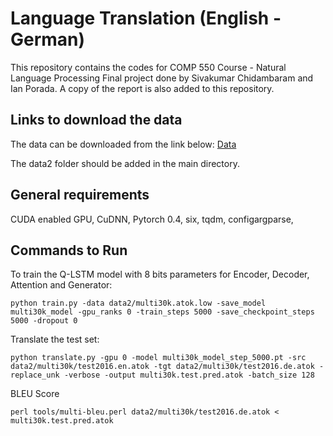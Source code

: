 # Language Translation (English - German)

This repository contains the codes for COMP 550 Course - Natural Language Processing Final project done by Sivakumar Chidambaram and Ian Porada.
A copy of the report is also added to this repository.

## Links to download the data 
The data can be downloaded from the link below:
[Data](https://drive.google.com/open?id=1r81bVka_ZZj7RXP3AmBCY9p8Fiz-zpKa)

The data2 folder should be added in the main directory.

## General requirements

CUDA enabled GPU,
CuDNN, Pytorch 0.4, 
six,
tqdm,
configargparse,

## Commands to Run

To train the Q-LSTM model with 8 bits parameters for Encoder, Decoder, Attention and Generator:
```
python train.py -data data2/multi30k.atok.low -save_model multi30k_model -gpu_ranks 0 -train_steps 5000 -save_checkpoint_steps 5000 -dropout 0
```

Translate the test set:
```
python translate.py -gpu 0 -model multi30k_model_step_5000.pt -src data2/multi30k/test2016.en.atok -tgt data2/multi30k/test2016.de.atok -replace_unk -verbose -output multi30k.test.pred.atok -batch_size 128
```
BLEU Score

```
perl tools/multi-bleu.perl data2/multi30k/test2016.de.atok < multi30k.test.pred.atok
```
